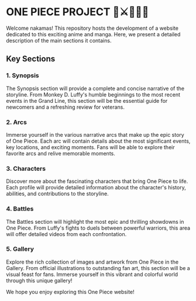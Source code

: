 # ONE PIECE PROJECT 👒⚔🏴‍☠️🌊
Welcome nakamas! This repository hosts the development of a website dedicated to this exciting anime and manga. Here, we present a detailed description of the main sections it contains.

## Key Sections
### 1. Synopsis
The Synopsis section will provide a complete and concise narrative of the storyline. From Monkey D. Luffy's humble beginnings to the most recent events in the Grand Line, this section will be the essential guide for newcomers and a refreshing review for veterans.

### 2. Arcs
Immerse yourself in the various narrative arcs that make up the epic story of One Piece. Each arc will contain details about the most significant events, key locations, and exciting moments. Fans will be able to explore their favorite arcs and relive memorable moments.

### 3. Characters
Discover more about the fascinating characters that bring One Piece to life. Each profile will provide detailed information about the character's history, abilities, and contributions to the storyline.

### 4. Battles
The Battles section will highlight the most epic and thrilling showdowns in One Piece. From Luffy's fights to duels between powerful warriors, this area will offer detailed videos from each confrontation.

### 5. Gallery
Explore the rich collection of images and artwork from One Piece in the Gallery. From official illustrations to outstanding fan art, this section will be a visual feast for fans. Immerse yourself in this vibrant and colorful world through this unique gallery!

We hope you enjoy exploring this One Piece website!

